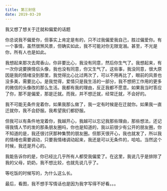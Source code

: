 ```yaml
---  
title: 第三封信  
date: 2019-03-20  
---  
```

  
  
  
我又想了想关于迁就和偏爱的话题  
  
你总说我不偏爱你，但事实上肯定是有的，只不过我偏爱我自己，胜过偏爱你。有一个事情，虽然很煞风景，但确实如此，我不可能对你无限宠溺。甚至，不光是你，所有人也是如此。  
  
我想起来那次去爬香山，你非要比心，我没有同意，然后你生气了。我想起来，有一次你说要换情侣头像，我也没有同意，你又生气了。这些事，我没同意，很大原因是我的情绪没到那里，我觉得比心比过两次了，可以不用再比了，眼前的风景也没多美，需要比心。是我觉得，爱情只是我生活的一部分，我不想把工作用的更多的微信的头像改的那么生活。我都有我的理由，反正我都不愿意。如果我当时答应了你，那不是偏爱，那是迁就。而我，并不想迁就，经常迁就，不会好的。  
  
我不可能无条件宠着你，如果我那么做了，我一定有时候是在迁就你。如果我一直迁就你，我不会舒服。我希望我们都舒服。  
  
但我可以有条件地宠着你，我越开心，我越可以忘记我那些理由，那些想法，还记得我情人节的发的那条朋友圈吗，你也是知道的，我以前很少有公开的朋友圈，你不知道的是，我还很讨厌那种集赞的朋友圈。但那天很开心，我也就发了，所以我的情绪也需要调动，只要我情绪调动起来，我还是可以无条件的，哈哈。当然这个时候，我还是开心的。  
  
我能告诉你的是，你已经比几乎所有人都受我偏爱了。在这里，我说几乎是排除了我的父母，奶奶，我不想比较，也就先说几乎了。  
  
等吃饭的时候写的，为什么这么长。  
  
最后，看图，我不想手写情话也是因为我字写得不好看。。。  
